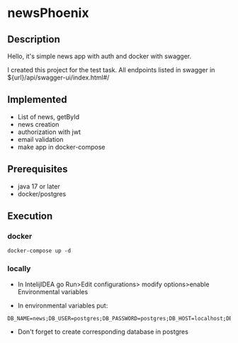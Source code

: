 # newsPhoenix

## Description
Hello, it's simple news app with auth and docker with swagger.

I created this project for the test task.
All endpoints listed in swagger in ${url}/api/swagger-ui/index.html#/

## Implemented

- List of news, getById
- news creation
- authorization with jwt
- email validation
- make app in docker-compose


## Prerequisites

- java 17 or later 
- docker/postgres

## Execution

### docker
```
docker-compose up -d
```

### locally

- In IntelijIDEA go Run>Edit configurations> modify options>enable Environmental variables

- In environmental variables put:
```
DB_NAME=news;DB_USER=postgres;DB_PASSWORD=postgres;DB_HOST=localhost;DB_PORT=5432
```

- Don't forget to create corresponding database in postgres